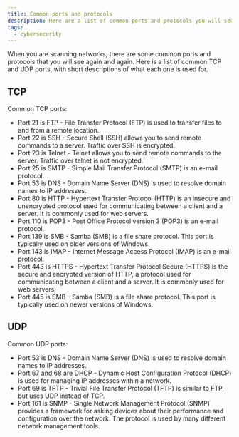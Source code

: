 ```yaml
---
title: Common ports and protocols
description: Here are a list of common ports and protocols you will see when scanning networks.
tags:
  - cybersecurity
---
```


When you are scanning networks, there are some common ports and protocols that you will see again and again. Here is a list of common TCP and UDP ports, with short descriptions of what each one is used for.

## TCP

Common TCP ports:

- Port 21 is FTP - File Transfer Protocol (FTP) is used to transfer files to and from a remote location.
- Port 22 is SSH - Secure Shell (SSH) allows you to send remote commands to a server. Traffic over SSH is encrypted.
- Port 23 is Telnet - Telnet allows you to send remote commands to the server. Traffic over telnet is not encrypted.
- Port 25 is SMTP - Simple Mail Transfer Protocol (SMTP) is an e-mail protocol.
- Port 53 is DNS - Domain Name Server (DNS) is used to resolve domain names to IP addresses.
- Port 80 is HTTP - Hypertext Transfer Protocol (HTTP) is an insecure and unencrypted protocol used for communicating between a client and a server. It is commonly used for web servers.
- Port 110 is POP3 - Post Office Protocol version 3 (POP3) is an e-mail protocol.
- Port 139 is SMB - Samba (SMB) is a file share protocol. This port is typically used on older versions of Windows.
- Port 143 is IMAP - Internet Message Access Protocol (IMAP) is an e-mail protocol.
- Port 443 is HTTPS - Hypertext Transfer Protocol Secure (HTTPS) is the secure and encrypted version of HTTP, a protocol used for communicating between a client and a server. It is commonly used for web servers.
- Port 445 is SMB - Samba (SMB) is a file share protocol. This port is typically used on newer versions of Windows.

## UDP

Common UDP ports:

- Port 53 is DNS - Domain Name Server (DNS) is used to resolve domain names to IP addresses.
- Port 67 and 68 are DHCP - Dynamic Host Configuration Protocol (DHCP) is used for managing IP addresses within a network.
- Port 69 is TFTP - Trivial File Transfer Protocol (TFTP) is similar to FTP, but uses UDP instead of TCP.
- Port 161 is SNMP - Single Network Management Protocol (SNMP) provides a framework for asking devices about their performance and configuration over the network. The protocol is used by many different network management tools.
